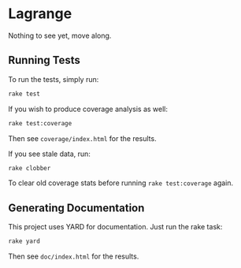 # Lagrange

Nothing to see yet, move along.

## Running Tests

To run the tests, simply run:

```bash
rake test
```

If you wish to produce coverage analysis as well:

```bash
rake test:coverage
```

Then see `coverage/index.html` for the results.

If you see stale data, run:

```bash
rake clobber
```

To clear old coverage stats before running `rake test:coverage` again.


## Generating Documentation

This project uses YARD for documentation.  Just run the rake task:

```bash
rake yard
```

Then see `doc/index.html` for the results.
